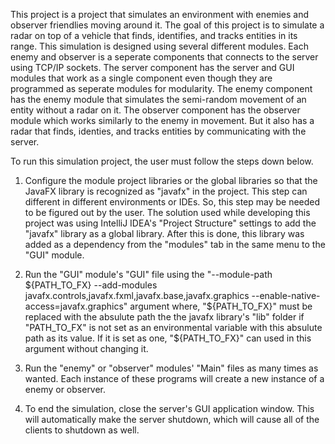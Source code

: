 This project is a project that simulates an environment with enemies and observer friendlies moving around it. The goal of this project is to simulate a radar on top of a vehicle that finds, identifies, and tracks entities in its range.
This simulation is designed using several different modules. Each enemy and observer is a seperate components that connects to the server using TCP/IP sockets.
The server component has the server and GUI modules that work as a single component even though they are programmed as seperate modules for modularity.
The enemy component has the enemy module that simulates the semi-random movement of an entity without a radar on it.
The observer component has the observer module which works similarly to the enemy in movement. But it also has a radar that finds, identies, and tracks entities by communicating with the server.

To run this simulation project, the user must follow the steps down below.

1. Configure the module project libraries or the global libraries so that the JavaFX library is recognized as "javafx" in the project. This step can different in different environments or IDEs. So, this step may be needed to be figured out by the user.
The solution used while developing this project was using IntelliJ IDEA's "Project Structure" settings to add the "javafx" library as a global library. After this is done, this library was added as a dependency from the "modules" tab in the same menu to the "GUI" module.

2. Run the "GUI" module's "GUI" file using the "--module-path ${PATH_TO_FX} --add-modules javafx.controls,javafx.fxml,javafx.base,javafx.graphics --enable-native-access=javafx.graphics" argument where, "${PATH_TO_FX}" must be replaced with the absulute path the the javafx library's "lib" folder if "PATH_TO_FX" is not set as an environmental variable with this absulute path as its value. If it is set as one, "${PATH_TO_FX}" can used in this argument without changing it.

3. Run the "enemy" or "observer" modules' "Main" files as many times as wanted. Each instance of these programs will create a new instance of a enemy or observer.

4. To end the simulation, close the server's GUI application window. This will automatically make the server shutdown, which will cause all of the clients to shutdown as well.
